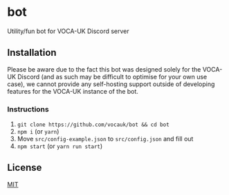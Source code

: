 # bot
Utility/fun bot for VOCA-UK Discord server

## Installation
Please be aware due to the fact this bot was designed solely for the VOCA-UK Discord (and as such may be difficult to optimise for your own use case), we cannot provide any self-hosting support outside of
developing features for the VOCA-UK instance of the bot.
### Instructions
1. ``git clone https://github.com/vocauk/bot && cd bot``
2. ``npm i`` (or ``yarn``)
3. Move ``src/config-example.json`` to ``src/config.json`` and fill out
4. ``npm start`` (or ``yarn run start``)

## License
[MIT](LICENSE)

